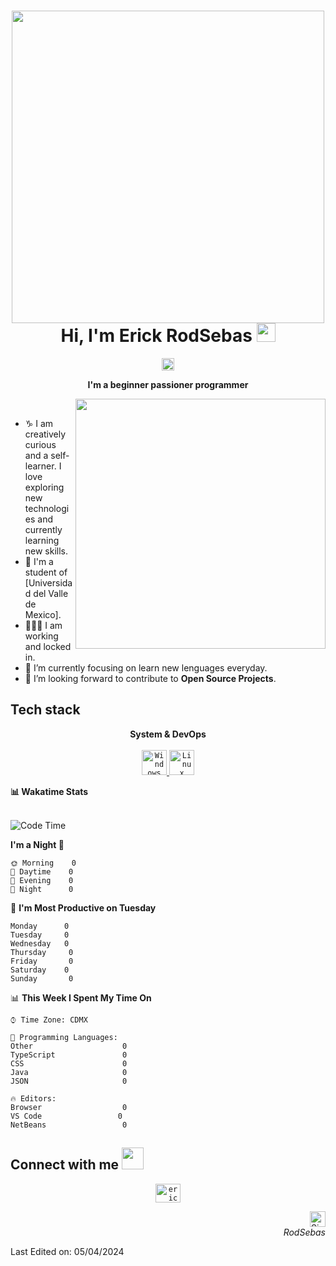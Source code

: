 <!-- Header -->
<h1 align="center">
  <img src="[https://githubuniverse.com/?utm_source=social&utm_medium=Social&utm_campaign=]" width="500">
  <br>
  Hi, I'm Erick RodSebas <img src="https://github.com/oHTGo/oHTGo/blob/main/images/hi.gif" width="30px" height="30px">
</h1>

<!-- Counter -->
<p align="center">
  <img alt="Profile 𝚟𝚒𝚎𝚠𝚜" height="20px" src="https://hits.seeyoufarm.com/api/count/incr/badge.svg?url=https://github.com/oHTGo&count_bg=%23579E91&title_bg=%23555555&icon=&icon_color=%23E7E7E7&title=Views&edge_flat=false">
</p>

<p align="center">
  <b>I'm a beginner passioner programmer</b>
</p>

<img align='right' src="https://github.com/oHTGo/oHTGo/blob/main/images/coding.gif" width="400">
<br>

- ♑ I am creatively curious and a self-learner. I love exploring new technologies and currently learning new skills.
- 📓 I'm a student of [Universidad del Valle de Mexico].
- 👨🏻‍💻 I am working and locked in.
- 🌱 I’m currently focusing on learn new lenguages everyday.
- 💬 I’m looking forward to contribute to **Open Source Projects**.

<h2>Tech stack</h2>

<p align="center">
  <b>System & DevOps</b>
  <br>
  <br>
  <a href="https://en.wikipedia.org/wiki/Microsoft_Windows" target="_blank">
    <code><img src="https://github.com/oHTGo/oHTGo/blob/main/images/windows.svg" alt="Windows" height="40"/></code>
  </a>
  <a href="https://en.wikipedia.org/wiki/Linux" target="_blank">
    <code><img src="https://github.com/oHTGo/oHTGo/blob/main/images/linux.svg" alt="Linux" height="40"/></code>
  </a>
  <br>
  
<!-- My Activity -->

  <summary><b>📊 Wakatime Stats</b></summary>
  <br>
  
<!--START_SECTION:waka-->
![Code Time](http://img.shields.io/badge/Code%20Time-216%20hrs%2024%20mins-blue)

**I'm a Night 🦉**

```text
🌞 Morning    0
🌆 Daytime    0
🌃 Evening    0
🌙 Night      0

```

📅 **I'm Most Productive on Tuesday**

```text
Monday      0
Tuesday     0
Wednesday   0
Thursday     0
Friday       0
Saturday    0
Sunday       0

```

📊 **This Week I Spent My Time On**

```text
⌚︎ Time Zone: CDMX

💬 Programming Languages:
Other                    0      
TypeScript               0      
CSS                      0      
Java                     0        
JSON                     0           

🔥 Editors:
Browser                  0
VS Code                 0
NetBeans                 0

```

<!--END_SECTION:waka-->
</details>

<!-- Connection -->
<h2> Connect with me <img src="https://github.com/oHTGo/oHTGo/blob/main/images/handshake.gif" height="35px"></h2>
<p align="center">
  <a href="https://instagram.com/erickrodriguez.04/" target="_blank">
    <code><img src="https://github.com/oHTGo/oHTGo/blob/main/images/instagram.svg" alt="erickrodriguez.04" height="30" width="40"/></code>
  </a>
</p>

<!-- Signal -->
<p align="right">
  <img alt="Signal" height="25px" src="https://media.giphy.com/media/hlRzt8TxCNVcEZBt9w/giphy.gif">
  <br>
  <em>RodSebas</em>
</p>

Last Edited on: 05/04/2024
